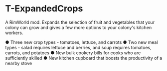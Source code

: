 # T-ExpandedCrops
A RimWorld mod. Expands the selection of fruit and vegetables that your colony can grow and gives a few more options to your colony's kitchen workers.

● Three new crop types - tomatoes, lettuce, and carrots
● Two new meal types - salad requires lettuce and berries, and soup requires tomatoes, carrots, and potatoes
● New bulk cookery bills for cooks who are sufficiently skilled
● New kitchen cupboard that boosts the productivity of a nearby stove